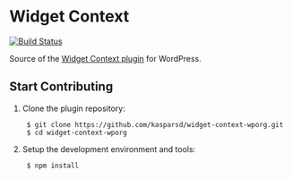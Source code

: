 # Widget Context

[![Build Status](https://travis-ci.org/kasparsd/widget-context-wporg.svg?branch=master)](https://travis-ci.org/kasparsd/widget-context-wporg)

Source of the [Widget Context plugin](https://widgetcontext.com) for WordPress.


## Start Contributing

1. Clone the plugin repository:

		$ git clone https://github.com/kasparsd/widget-context-wporg.git
		$ cd widget-context-wporg

2. Setup the development environment and tools:

		$ npm install
